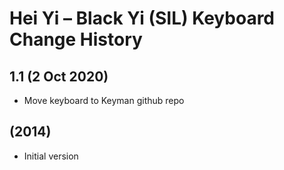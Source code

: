Hei Yi – Black Yi (SIL) Keyboard Change History
=======================

1.1 (2 Oct 2020)
------------------
* Move keyboard to Keyman github repo

(2014)
------------------
* Initial version
